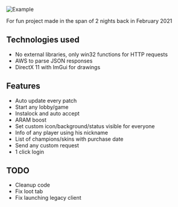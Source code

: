 ![Example](https://i.imgur.com/7FimQeK.png)

For fun project made in the span of 2 nights back in February 2021

## Technologies used
* No external libraries, only win32 functions for HTTP requests
* AWS to parse JSON responses
* DirectX 11 with ImGui for drawings

## Features
* Auto update every patch
* Start any lobby/game 
* Instalock and auto accept
* ARAM boost
* Set custom icon/background/status visible for everyone
* Info of any player using his nickname
* List of champions/skins with purchase date 
* Send any custom request
* 1 click login 

## TODO
* Cleanup code
* Fix loot tab
* Fix launching legacy client
